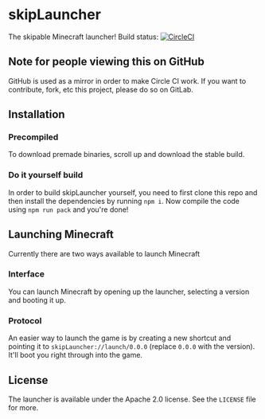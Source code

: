 # skipLauncher

The skipable Minecraft launcher!
Build status: [![CircleCI](https://circleci.com/gh/JoLoZ/skipLauncher/tree/main.svg?style=svg)](https://circleci.com/gh/JoLoZ/skipLauncher)

## Note for people viewing this on GitHub
GitHub is used as a mirror in order to make Circle CI work. If you want to contribute, fork, etc this project, please do so on GitLab.

## Installation
### Precompiled
To download premade binaries, scroll up and download the stable build.

### Do it yourself build
In order to build skipLauncher yourself, you need to first clone this repo and then install the dependencies by running `npm i`. Now compile the code using `npm run pack` and you're done!

## Launching Minecraft
Currently there are two ways available to launch Minecraft
### Interface
You can launch Minecraft by opening up the launcher, selecting a version and booting it up.
### Protocol
An easier way to launch the game is by creating a new shortcut and pointing it to `skipLauncher://launch/0.0.0` (replace `0.0.0` with the version). It'll boot you right through into the game.


## License

The launcher is available under the Apache 2.0 license. See the `LICENSE` file for more.
